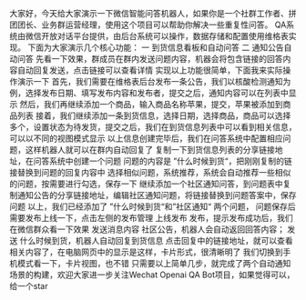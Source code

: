 大家好，今天给大家演示一下微信智能问答机器人，如果你是一个社群工作者、拼团团长、业务群运营经理，使用这个项目可以帮助你解决一些重复性问答。
QA系统由微信开放对话平台提供，由后台系统可以操作，数据存储和配置使用维格表实现。
下面为大家演示几个核心功能：
一 到货信息看板和自动问答
二 通知公告自动问答
先看一下效果，群成员在群内发送问题内容，机器会将包含链接的回答内容自动回复发送，点击链接可以查看详情
实现以上功能很简单，下面我来实际操作演示一下
首先，我们需要在维格表后台发布一条公告，我们以核酸检测通知为例，选择发布日期、填写发布内容和发布者，提交之后，通知内容可以在列表中显示
然后，我们再继续添加一个商品，输入商品名称苹果，提交，苹果被添加到商品列表
接着，我们继续添加一条到货信息，选择日期，选择商品，商品可以选择多个，设置状态为待发货，提交之后，我们在到货信息列表中可以看到相关信息，可以以不同的视图模式显示
以上信息创建完毕后，我们在问答系统中配置相应问题，这样机器人就可以在群内自动回复了
复制一下到货信息列表的分享链接地址，在问答系统中创建一个问题 问题的内容是 ”什么时候到货“，把刚刚复制的链接替换到问题的回复内容中
选择相似问题，系统推荐，系统会自动推荐一些相似的问题，按需要进行勾选，保存一下
继续添加一个社区通知问答，到问题表中复制通知公告的分享链接地址，编辑社区通知问题，将链接替换到问题答案中，保存问题
以上，我们已经添加了 ”什么时候到货“和”社区通知“ 两个问题，
问题保存后需要发布上线一下，点击左侧的发布管理 上线发布 发布，提示发布成功后，我们在微信群众看一下效果
发送消息内容  社区公告，机器人会自动返回回答内容；
发送 什么时候到货，机器人自动回复到货信息
点击回复中的链接地址，就可以查看相关内容了，在电脑网页中的显示是这样，卡片形式，很清晰明了
我们切换到手机模式看一下，卡片视图，也不错
只需要以上简单几步，就完成了两个自动通知场景的构建，欢迎大家进一步关注Wechat Openai QA Bot项目，如果觉得可以，给一个star
